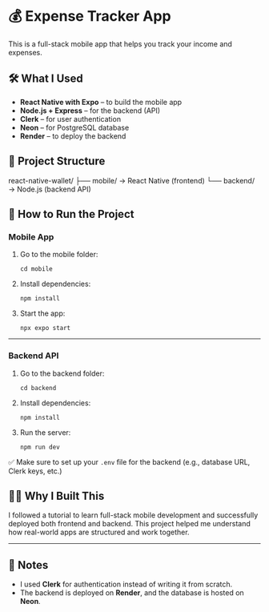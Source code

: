 # 💰 Expense Tracker App

This is a full-stack mobile app that helps you track your income and expenses.

## 🛠 What I Used

- **React Native with Expo** – to build the mobile app  
- **Node.js + Express** – for the backend (API)  
- **Clerk** – for user authentication  
- **Neon** – for PostgreSQL database  
- **Render** – to deploy the backend

## 📁 Project Structure

react-native-wallet/
├── mobile/ → React Native (frontend)
└── backend/ → Node.js (backend API)

## 🚀 How to Run the Project

### Mobile App

1. Go to the mobile folder:

    ```
    cd mobile
    ```

2. Install dependencies:

    ```
    npm install
    ```

3. Start the app:

    ```
    npx expo start
    ```

---

### Backend API

1. Go to the backend folder:

    ```
    cd backend
    ```

2. Install dependencies:

    ```
    npm install
    ```

3. Run the server:

    ```
    npm run dev
    ```

✅ Make sure to set up your `.env` file for the backend (e.g., database URL, Clerk keys, etc.)

## 🙋‍♂️ Why I Built This

I followed a tutorial to learn full-stack mobile development and successfully deployed both frontend and backend. This project helped me understand how real-world apps are structured and work together.

---

## 📌 Notes

- I used **Clerk** for authentication instead of writing it from scratch.
- The backend is deployed on **Render**, and the database is hosted on **Neon**.
